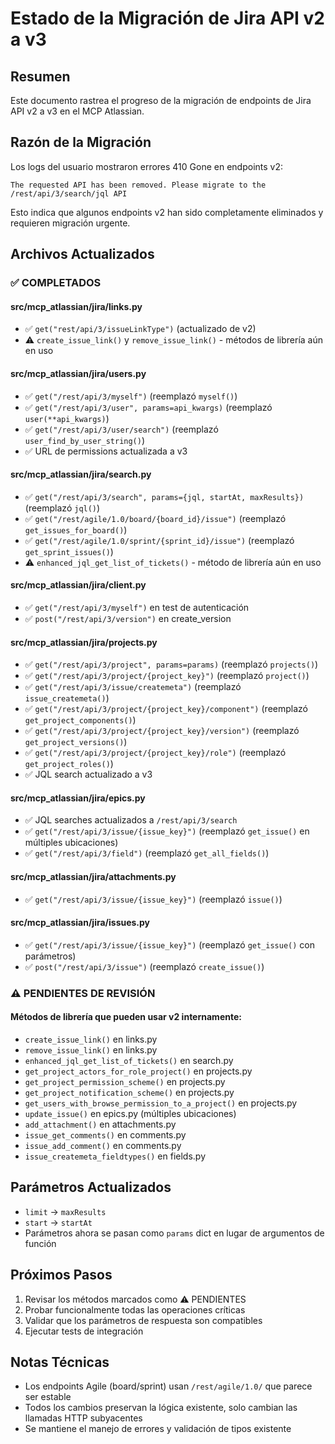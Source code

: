 # Estado de la Migración de Jira API v2 a v3

## Resumen
Este documento rastrea el progreso de la migración de endpoints de Jira API v2 a v3 en el MCP Atlassian.

## Razón de la Migración
Los logs del usuario mostraron errores 410 Gone en endpoints v2:
```
The requested API has been removed. Please migrate to the /rest/api/3/search/jql API
```

Esto indica que algunos endpoints v2 han sido completamente eliminados y requieren migración urgente.

## Archivos Actualizados

### ✅ COMPLETADOS

#### src/mcp_atlassian/jira/links.py
- ✅ `get("rest/api/3/issueLinkType")` (actualizado de v2)
- ⚠️ `create_issue_link()` y `remove_issue_link()` - métodos de librería aún en uso

#### src/mcp_atlassian/jira/users.py
- ✅ `get("/rest/api/3/myself")` (reemplazó `myself()`)
- ✅ `get("/rest/api/3/user", params=api_kwargs)` (reemplazó `user(**api_kwargs)`)
- ✅ `get("/rest/api/3/user/search")` (reemplazó `user_find_by_user_string()`)
- ✅ URL de permissions actualizada a v3

#### src/mcp_atlassian/jira/search.py
- ✅ `get("/rest/api/3/search", params={jql, startAt, maxResults})` (reemplazó `jql()`)
- ✅ `get("/rest/agile/1.0/board/{board_id}/issue")` (reemplazó `get_issues_for_board()`)
- ✅ `get("/rest/agile/1.0/sprint/{sprint_id}/issue")` (reemplazó `get_sprint_issues()`)
- ⚠️ `enhanced_jql_get_list_of_tickets()` - método de librería aún en uso

#### src/mcp_atlassian/jira/client.py
- ✅ `get("/rest/api/3/myself")` en test de autenticación
- ✅ `post("/rest/api/3/version")` en create_version

#### src/mcp_atlassian/jira/projects.py
- ✅ `get("/rest/api/3/project", params=params)` (reemplazó `projects()`)
- ✅ `get("/rest/api/3/project/{project_key}")` (reemplazó `project()`)
- ✅ `get("/rest/api/3/issue/createmeta")` (reemplazó `issue_createmeta()`)
- ✅ `get("/rest/api/3/project/{project_key}/component")` (reemplazó `get_project_components()`)
- ✅ `get("/rest/api/3/project/{project_key}/version")` (reemplazó `get_project_versions()`)
- ✅ `get("/rest/api/3/project/{project_key}/role")` (reemplazó `get_project_roles()`)
- ✅ JQL search actualizado a v3

#### src/mcp_atlassian/jira/epics.py
- ✅ JQL searches actualizados a `/rest/api/3/search`
- ✅ `get("/rest/api/3/issue/{issue_key}")` (reemplazó `get_issue()` en múltiples ubicaciones)
- ✅ `get("/rest/api/3/field")` (reemplazó `get_all_fields()`)

#### src/mcp_atlassian/jira/attachments.py
- ✅ `get("/rest/api/3/issue/{issue_key}")` (reemplazó `issue()`)

#### src/mcp_atlassian/jira/issues.py
- ✅ `get("/rest/api/3/issue/{issue_key}")` (reemplazó `get_issue()` con parámetros)
- ✅ `post("/rest/api/3/issue")` (reemplazó `create_issue()`)

### ⚠️ PENDIENTES DE REVISIÓN

#### Métodos de librería que pueden usar v2 internamente:
- `create_issue_link()` en links.py
- `remove_issue_link()` en links.py  
- `enhanced_jql_get_list_of_tickets()` en search.py
- `get_project_actors_for_role_project()` en projects.py
- `get_project_permission_scheme()` en projects.py
- `get_project_notification_scheme()` en projects.py
- `get_users_with_browse_permission_to_a_project()` en projects.py
- `update_issue()` en epics.py (múltiples ubicaciones)
- `add_attachment()` en attachments.py
- `issue_get_comments()` en comments.py
- `issue_add_comment()` en comments.py
- `issue_createmeta_fieldtypes()` en fields.py

## Parámetros Actualizados
- `limit` → `maxResults`
- `start` → `startAt`
- Parámetros ahora se pasan como `params` dict en lugar de argumentos de función

## Próximos Pasos
1. Revisar los métodos marcados como ⚠️ PENDIENTES
2. Probar funcionalmente todas las operaciones críticas
3. Validar que los parámetros de respuesta son compatibles
4. Ejecutar tests de integración

## Notas Técnicas
- Los endpoints Agile (board/sprint) usan `/rest/agile/1.0/` que parece ser estable
- Todos los cambios preservan la lógica existente, solo cambian las llamadas HTTP subyacentes
- Se mantiene el manejo de errores y validación de tipos existente
